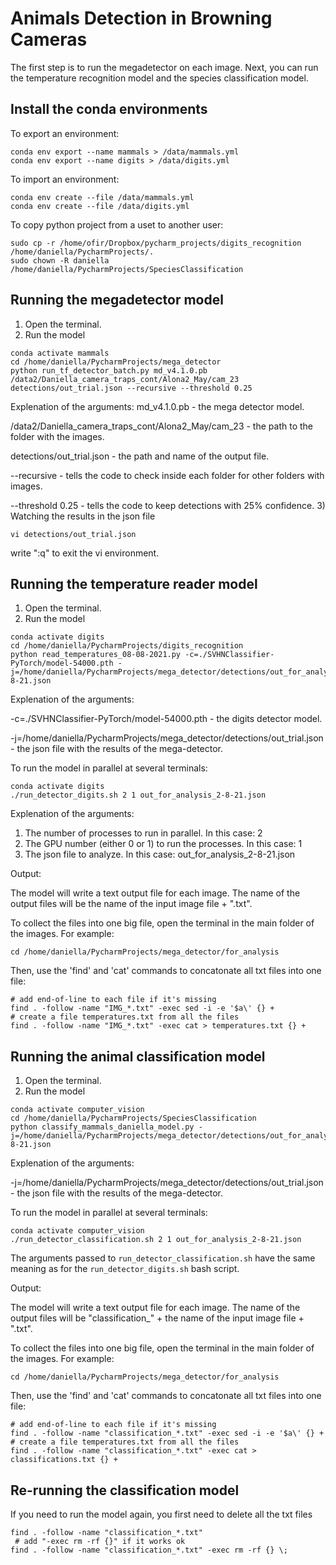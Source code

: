 # Animals Detection in Browning Cameras

The first step is to run the megadetector on each image. Next, you can run the temperature recognition model and the species classification model.

## Install the conda environments
To export an environment:
```
conda env export --name mammals > /data/mammals.yml
conda env export --name digits > /data/digits.yml
```
To import an environment:
```
conda env create --file /data/mammals.yml
conda env create --file /data/digits.yml
```
To copy python project from a uset to another user:
```
sudo cp -r /home/ofir/Dropbox/pycharm_projects/digits_recognition /home/daniella/PycharmProjects/.
sudo chown -R daniella /home/daniella/PycharmProjects/SpeciesClassification
```

## Running the megadetector model

1) Open the terminal.
2) Run the model
```
conda activate mammals
cd /home/daniella/PycharmProjects/mega_detector
python run_tf_detector_batch.py md_v4.1.0.pb /data2/Daniella_camera_traps_cont/Alona2_May/cam_23 detections/out_trial.json --recursive --threshold 0.25
```
Explenation of the arguments:
md_v4.1.0.pb - the mega detector model.

/data2/Daniella_camera_traps_cont/Alona2_May/cam_23 - the path to the folder with the images.

detections/out_trial.json - the path and name of the output file.

--recursive - tells the code to check inside each folder for other folders with images.

--threshold 0.25 - tells the code to keep detections with 25% confidence.
3) Watching the results in the json file
```
vi detections/out_trial.json
```
write ":q" to exit the vi environment.

## Running the temperature reader model
1) Open the terminal.
2) Run the model
```
conda activate digits
cd /home/daniella/PycharmProjects/digits_recognition
python read_temperatures_08-08-2021.py -c=./SVHNClassifier-PyTorch/model-54000.pth -j=/home/daniella/PycharmProjects/mega_detector/detections/out_for_analysis_2-8-21.json
```
Explenation of the arguments:

-c=./SVHNClassifier-PyTorch/model-54000.pth - the digits detector model.

-j=/home/daniella/PycharmProjects/mega_detector/detections/out_trial.json - the json file with the results of the mega-detector. 

To run the model in parallel at several terminals:
```
conda activate digits
./run_detector_digits.sh 2 1 out_for_analysis_2-8-21.json 
```
Explenation of the arguments:
1) The number of processes to run in parallel. In this case: 2
2) The GPU number (either 0 or 1) to run the processes. In this case: 1
3) The json file to analyze. In this case: out_for_analysis_2-8-21.json

Output:

The model will write a text output file for each image. The name of the output files will be the name of the input image file + ".txt". 

To collect the files into one big file, open the terminal in the main folder of the images. For example:
```
cd /home/daniella/PycharmProjects/mega_detector/for_analysis
```
Then, use the 'find' and 'cat' commands to concatonate all txt files into one file:
```
# add end-of-line to each file if it's missing
find . -follow -name "IMG_*.txt" -exec sed -i -e '$a\' {} +
# create a file temperatures.txt from all the files
find . -follow -name "IMG_*.txt" -exec cat > temperatures.txt {} +
```

## Running the animal classification model

1) Open the terminal.
2) Run the model
```
conda activate computer_vision
cd /home/daniella/PycharmProjects/SpeciesClassification
python classify_mammals_daniella_model.py -j=/home/daniella/PycharmProjects/mega_detector/detections/out_for_analysis_2-8-21.json
```
Explenation of the arguments:

-j=/home/daniella/PycharmProjects/mega_detector/detections/out_trial.json - the json file with the results of the mega-detector. 

To run the model in parallel at several terminals:
```
conda activate computer_vision
./run_detector_classification.sh 2 1 out_for_analysis_2-8-21.json 
```
The arguments passed to `run_detector_classification.sh` have the same meaning as for the `run_detector_digits.sh` bash script.

Output:

The model will write a text output file for each image. The name of the output files will be "classification_" + the name of the input image file + ".txt". 

To collect the files into one big file, open the terminal in the main folder of the images. For example:
```
cd /home/daniella/PycharmProjects/mega_detector/for_analysis
```
Then, use the 'find' and 'cat' commands to concatonate all txt files into one file:
```
# add end-of-line to each file if it's missing
find . -follow -name "classification_*.txt" -exec sed -i -e '$a\' {} +
# create a file temperatures.txt from all the files
find . -follow -name "classification_*.txt" -exec cat > classifications.txt {} +
```

## Re-running the classification model
If you need to run the model again, you first need to delete all the txt files
```
find . -follow -name "classification_*.txt" 
 # add "-exec rm -rf {}" if it works ok
find . -follow -name "classification_*.txt" -exec rm -rf {} \;
```



